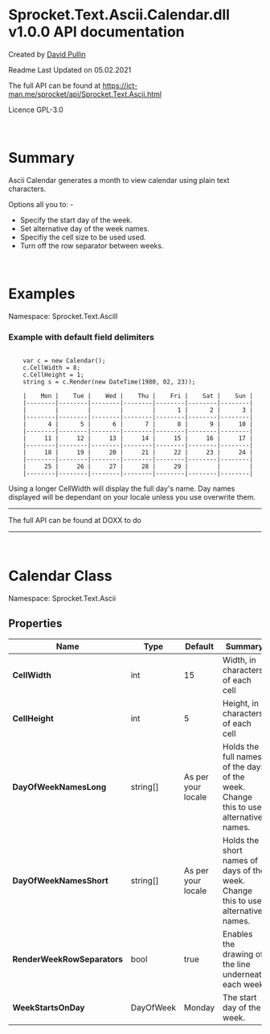 # Sprocket.Text.Ascii.Calendar.dll v1.0.0 API documentation

Created by [David Pullin](https://ict-man.me)

Readme Last Updated on 05.02.2021

The full API can be found at https://ict-man.me/sprocket/api/Sprocket.Text.Ascii.html

Licence GPL-3.0 

<br>

# Summary

Ascii Calendar generates a month to view calendar using plain text characters.

Options all you to: -

- Specify the start day of the week.
- Set alternative day of the week names.
- Specifiy the cell size to be used used.
- Turn off the row separator between weeks.


<br>


# Examples

Namespace: Sprocket.Text.Ascill



### Example with default field delimiters

<pre><code>
    var c = new Calendar();
    c.CellWidth = 8;
    c.CellHeight = 1;
    string s = c.Render(new DateTime(1980, 02, 23));

    |    Mon |    Tue |    Wed |    Thu |    Fri |    Sat |    Sun |
    |--------|--------|--------|--------|--------|--------|--------|
    |        |        |        |        |      1 |      2 |      3 |
    |--------|--------|--------|--------|--------|--------|--------|
    |      4 |      5 |      6 |      7 |      8 |      9 |     10 |
    |--------|--------|--------|--------|--------|--------|--------|
    |     11 |     12 |     13 |     14 |     15 |     16 |     17 |
    |--------|--------|--------|--------|--------|--------|--------|
    |     18 |     19 |     20 |     21 |     22 |     23 |     24 |
    |--------|--------|--------|--------|--------|--------|--------|
    |     25 |     26 |     27 |     28 |     29 |        |        |
    |--------|--------|--------|--------|--------|--------|--------|
</code></pre>

Using a longer CellWidth will display the full day's name.  Day names displayed will be dependant on your locale unless you use overwrite them.


---

The full API can be found at DOXX to do

---

<br>

# Calendar Class

Namespace: Sprocket.Text.Ascii

## Properties

| Name | Type | Default | Summary |
|---|---|---|---|
| **CellWidth** | int | 15 | Width, in characters, of each cell |
| **CellHeight** | int | 5 | Height, in characters, of each cell |
| **DayOfWeekNamesLong** | string[] | As per your locale | Holds the full names of the days of the week.  Change this to use alternative names. |
| **DayOfWeekNamesShort** | string[] | As per your locale | Holds the short names of days of the week.  Change this to use alternative names. |
| **RenderWeekRowSeparators** | bool | true | Enables the drawing of the line underneath each week.|
| **WeekStartsOnDay** | DayOfWeek | Monday | The start day of the week. |
